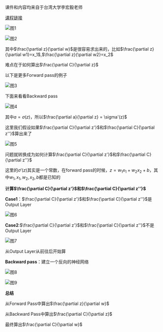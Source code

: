 课件和内容均来自于台湾大学李宏毅老师

[课程链接](https://www.youtube.com/watch?v=ibJpTrp5mcE)

![图1](https://github.com/Gakk1Fan/DeepLearning/blob/main/%E5%8F%8D%E5%90%91%E4%BC%A0%E6%92%AD/images/%E5%9B%BE1.png)

![图2](https://github.com/Gakk1Fan/DeepLearning/blob/main/%E5%8F%8D%E5%90%91%E4%BC%A0%E6%92%AD/images/%E5%9B%BE2.png)



其中$\frac{\partial z}{\partial w}$是很容易求出来的，比如$\frac{\partial z}{\partial w1}=x_1$,$\frac{\partial z}{\partial w2}=x_2$

难点在于如何算出$\frac{\partial C}{\partial z}$



以下是更多Forward pass的例子

![图3](https://github.com/Gakk1Fan/DeepLearning/blob/main/%E5%8F%8D%E5%90%91%E4%BC%A0%E6%92%AD/images/%E5%9B%BE3.png)



下面来看看Backward pass

![图4](https://github.com/Gakk1Fan/DeepLearning/blob/main/%E5%8F%8D%E5%90%91%E4%BC%A0%E6%92%AD/images/%E5%9B%BE4.png)

其中$a = \sigma(z)$，所以$\frac{\partial a}{\partial z} = \sigma'(z)$

这里我们假设如果$\frac{\partial C}{\partial z'}$和$\frac{\partial C}{\partial z''}$算出来了

![图5](https://github.com/Gakk1Fan/DeepLearning/blob/main/%E5%8F%8D%E5%90%91%E4%BC%A0%E6%92%AD/images/%E5%9B%BE5.png)

问题就转换成为如何计算$\frac{\partial C}{\partial z'}$和$\frac{\partial C}{\partial z''}$

这里的$\sigma'(z)$其实是一个常数，在forward pass的时候，$z=w_1x_1+w_2x_2+b$，其中$w_1, x_1, w_2, x_2, b$都是已知的



**计算$\frac{\partial C}{\partial z'}$和$\frac{\partial C}{\partial z''}$**

**Case1**：$\frac{\partial C}{\partial z'}$和$\frac{\partial C}{\partial z''}$是Output Layer

![图6](https://github.com/Gakk1Fan/DeepLearning/blob/main/%E5%8F%8D%E5%90%91%E4%BC%A0%E6%92%AD/images/%E5%9B%BE6.png)



**Case2**:$\frac{\partial C}{\partial z'}$和$\frac{\partial C}{\partial z''}$不是Output Layer

![图7](https://github.com/Gakk1Fan/DeepLearning/blob/main/%E5%8F%8D%E5%90%91%E4%BC%A0%E6%92%AD/images/%E5%9B%BE7.png)

从Output Layer从前往后开始算





**Backward pass**：建立一个反向的神经网络

![图8](https://github.com/Gakk1Fan/DeepLearning/blob/main/%E5%8F%8D%E5%90%91%E4%BC%A0%E6%92%AD/images/%E5%9B%BE8.png)

![图9](https://github.com/Gakk1Fan/DeepLearning/blob/main/%E5%8F%8D%E5%90%91%E4%BC%A0%E6%92%AD/images/%E5%9B%BE9.png)

**总结**

从Forward Pass中算出$\frac{\partial z}{\partial w}$

从Backward Pass中算出$\frac{\partial C}{\partial z}$

最终算出$\frac{\partial C}{\partial w}$



